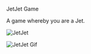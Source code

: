 JetJet Game

A game whereby you are a Jet.


![JetJet](https://i.ibb.co/HN0SZwL/Jet-Jet-Game.png)

![JetJet Gif](https://i.ibb.co/99x6TV9/JetJet.gif)